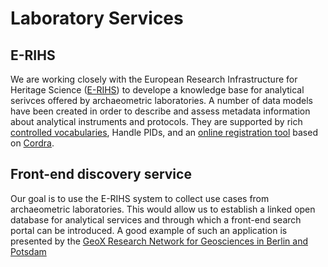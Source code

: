 # Laboratory Services

## E-RIHS
We are working closely with the European Research Infrastructure for Heritage Science ([E-RIHS](https://www.e-rihs.eu/#:~:text=E%2DRIHS%20is%20the%20European,training%20opportunities%20in%20heritage%20science.)) to develope a knowledge base for analytical serivces offered by archaeometric laboratories.
A number of data models have been created in order to describe and assess metadata information about analytical instruments and protocols. They are supported by rich [controlled vocabularies](https://vocab.e-rihs.io/), Handle PIDs, and an [online registration tool](https://e-rihs.io/register-services/) based on [Cordra](https://data.e-rihs.io/#urls/objects/design?payload=about.html).

## Front-end discovery service
Our goal is to use the E-RIHS system to collect use cases from archaeometric laboratories. This would allow us to establish a linked open database for analytical services and through which a front-end search portal can be introduced. A good example of such an application is presented by the [GeoX Research Network for Geosciences in Berlin and Potsdam](https://www.geo-x.net/geox-laboratory-infrastructure-search/)
